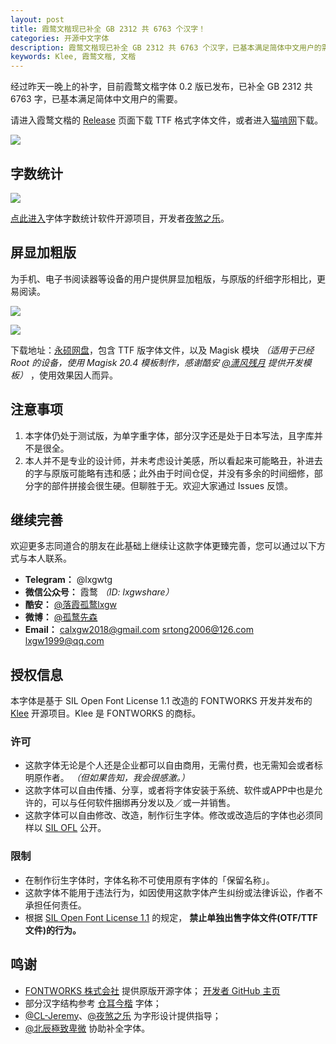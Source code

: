 ```yaml
---
layout: post
title: 霞鹜文楷现已补全 GB 2312 共 6763 个汉字！
categories: 开源中文字体
description: 霞鹜文楷现已补全 GB 2312 共 6763 个汉字，已基本满足简体中文用户的需要。
keywords: Klee, 霞鹜文楷, 文楷
---
```


经过昨天一晚上的补字，目前霞鹜文楷字体 0.2 版已发布，已补全 GB 2312 共 6763 字，已基本满足简体中文用户的需要。

请进入霞鹜文楷的 [Release](https://github.com/lxgw/LxgwWenKai/releases) 页面下载 TTF 格式字体文件，或者进入[猫啃网](https://www.maoken.com/freefonts/9704.html)下载。

![](\images\posts\lxgw-wenkai-gb2312\wenkai-gb2312.png)

## 字数统计

![](\images\posts\lxgw-wenkai-gb2312\wenkai-count.png)

[点此进入](https://github.com/NightFurySL2001/CJK-character-count)字体字数统计软件开源项目，开发者[夜煞之乐](https://github.com/NightFurySL2001)。

## 屏显加粗版

为手机、电子书阅读器等设备的用户提供屏显加粗版，与原版的纤细字形相比，更易阅读。

![](\images\posts\lxgw-wenkai-release\wenkai-scrshot-1.jpg)

![](\images\posts\lxgw-wenkai-release\wenkai-scrshot-2.jpg)

下载地址：[永硕网盘](http://lxgw.ys168.com/)，包含 TTF 版字体文件，以及 Magisk 模块 *（适用于已经 Root 的设备，使用 Magisk 20.4 模板制作，感谢酷安 [@潇风残月](http://www.coolapk.com/u/666190) 提供开发模板）* ，使用效果因人而异。

## 注意事项

1. 本字体仍处于测试版，为单字重字体，部分汉字还是处于日本写法，且字库并不是很全。 
2. 本人并不是专业的设计师，并未考虑设计美感，所以看起来可能略丑，补进去的字与原版可能略有违和感；此外由于时间仓促，并没有多余的时间细修，部分字的部件拼接会很生硬。但聊胜于无。欢迎大家通过 Issues 反馈。

## 继续完善

欢迎更多志同道合的朋友在此基础上继续让这款字体更臻完善，您可以通过以下方式与本人联系。

- **Telegram：** @lxgwtg
- **微信公众号：** 霞鹜 *（ID: lxgwshare）*
- **酷安：** [@落霞孤鹜lxgw](https://www.coolapk.com/u/633884)
- **微博：** [@孤鹜先森](https://weibo.com/6624339726)
- **Email：** calxgw2018@gmail.com srtong2006@126.com lxgw1999@qq.com

## 授权信息

本字体是基于 SIL Open Font License 1.1 改造的 FONTWORKS 开发并发布的 [Klee](https://github.com/fontworks-fonts/Klee) 开源项目。Klee 是 FONTWORKS 的商标。

### 许可

- 这款字体无论是个人还是企业都可以自由商用，无需付费，也无需知会或者标明原作者。 *（但如果告知，我会很感激。）*
- 这款字体可以自由传播、分享，或者将字体安装于系统、软件或APP中也是允许的，可以与任何软件捆绑再分发以及／或一并销售。
- 这款字体可以自由修改、改造，制作衍生字体。修改或改造后的字体也必须同样以 [SIL OFL](https://scripts.sil.org/OFL) 公开。

### 限制

- 在制作衍生字体时，字体名称不可使用原有字体的「保留名称」。
- 这款字体不能用于违法行为，如因使用这款字体产生纠纷或法律诉讼，作者不承担任何责任。
- 根据 [SIL Open Font License 1.1](https://scripts.sil.org/OFL) 的规定， **禁止单独出售字体文件(OTF/TTF文件)的行为。**

## 鸣谢

- [FONTWORKS 株式会社](fontworks.co.jp) 提供原版开源字体； [开发者 GitHub 主页](https://github.com/fontworks-fonts/)
- 部分汉字结构参考 [仓耳今楷](http://tsanger.cn/product) 字体；
- [@CL-Jeremy](https://github.com/CL-Jeremy)、[@夜煞之乐](https://github.com/NightFurySL2001) 为字形设计提供指导；
- [@北辰極致卑微](https://weibo.com/u/5327681980?) 协助补全字体。

